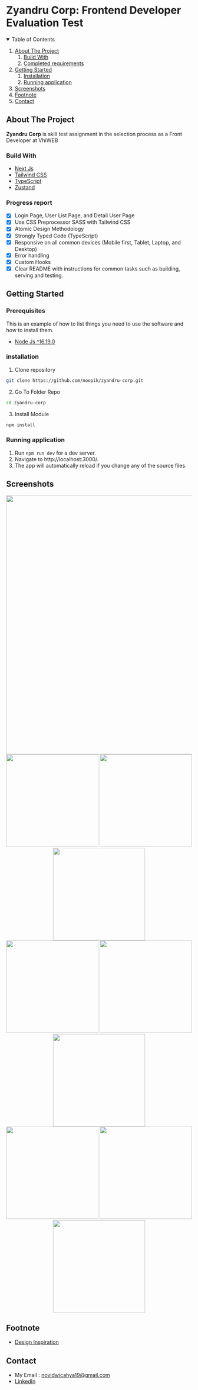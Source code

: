 # Zyandru Corp: Frontend Developer Evaluation Test

<!-- TABLE OF CONTENTS -->
<details open="open">
  <summary>Table of Contents</summary>
  <ol>
    <li>
      <a href="#about-the-project">About The Project</a>
        <ol>
            <li>
                <a href="#build-with">Build With</a>
            </li>
            <li>
                <a href="#progress-report">Completed requirements</a>
            </li>
        </ol>
    </li>
    <li>
      <a href="#getting-started">Getting Started</a>
      <ol>
        <li>
          <a href="#installation">Installation</a>
        </li>
        <li>
          <a href="#running-application">Running application</a>
        </li>
      </ol>
    </li>
    <li><a href="#screenshots">Screenshots</a></li>
    <li><a href="#footnote">Footnote</a></li>
    <li><a href="#contact">Contact</a></li>
  </ol>
</details>

<!-- ABOUT THE PROJECT -->

## About The Project

<b>Zyandru Corp</b> is skill test assignment in the selection process as a Front Developer at VhiWEB

### Build With

- [Next Js](https://nextjs.org/)
- [Tailwind CSS](https://tailwindcss.com/)
- [TypeScript](https://www.typescriptlang.org/)
- [Zustand](https://zustand-demo.pmnd.rs/)

### Progress report

- [x] Login Page, User List Page, and Detail User Page
- [x] Use CSS Preprocessor SASS with Tailwind CSS
- [x] Atomic Design Methodology
- [x] Strongly Typed Code (TypeScript)
- [x] Responsive on all common devices (Mobile first, Tablet, Laptop, and Desktop)
- [x] Error handling
- [x] Custom Hooks
- [x] Clear README with instructions for common tasks such as building, serving and
      testing.

## Getting Started

### Prerequisites

This is an example of how to list things you need to use the software and how to install them.

- [Node Js ^16.19.0](https://nodejs.org/en/download/)

### installation

1. Clone repository

```sh
git clone https://github.com/noopik/zyandru-corp.git
```

2. Go To Folder Repo

```sh
cd zyandru-corp
```

3. Install Module

```sh
npm install
```

### Running application

1. Run `npm run dev` for a dev server.
2. Navigate to http://localhost:3000/.
3. The app will automatically reload if you change any of the source files.

## Screenshots

<div align="center">
    <img width="700" src="https://res.cloudinary.com/dnv-images/image/upload/v1687679210/zyandru-corp/login-dekstop-view_po8ayx.png">   
</div>
<div align="center">
    <img width="250" src="https://res.cloudinary.com/dnv-images/image/upload/v1687679211/zyandru-corp/login-mobile-view_mapuxb.png">   
    <img width="250" src="https://res.cloudinary.com/dnv-images/image/upload/v1687679210/zyandru-corp/login-ipad-view_essege.png">
    <img width="250" src="https://res.cloudinary.com/dnv-images/image/upload/v1687679210/zyandru-corp/login-laptop-view_d0jlwg.png">
</div>
<div align="center">
    <img width="250" src="https://res.cloudinary.com/dnv-images/image/upload/v1687679211/zyandru-corp/users-mobile-view_shhfa0.png">   
    <img width="250" src="https://res.cloudinary.com/dnv-images/image/upload/v1687679211/zyandru-corp/users-ipad-view_cegtkq.png">   
    <img width="250" src="https://res.cloudinary.com/dnv-images/image/upload/v1687679211/zyandru-corp/users-laptop-view_r1q6pd.png">   
</div>
<div align="center">
    <img width="250" src="https://res.cloudinary.com/dnv-images/image/upload/v1687679210/zyandru-corp/detail-user-mobile-view_xuoxvz.png">   
    <img width="250" src="https://res.cloudinary.com/dnv-images/image/upload/v1687679210/zyandru-corp/detail-user-ipad-view_ojinil.png">   
    <img width="250" src="https://res.cloudinary.com/dnv-images/image/upload/v1687679210/zyandru-corp/detail-user-dekstop-view_prm5vu.png">   
</div>

## Footnote

- [Design Inspiration](https://www.figma.com/community/file/1019155319918719973/LOGIFY---WEB-LOGIN-UI-KIT)

## Contact

- My Email : novidwicahya19@gmail.com
- [LinkedIn](https://www.linkedin.com/in/novidwicahya/)
